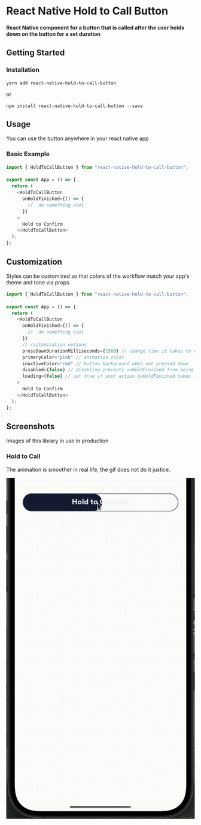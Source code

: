 # React Native Hold to Call Button

**React Native component for a button that is called after the user holds down on the button for a set duration**

## Getting Started

### Installation

```
yarn add react-native-hold-to-call-button
```

or

```
npm install react-native-hold-to-call-button --save
```

## Usage

You can use the button anywhere in your react native app

### Basic Example

```js
import { HoldToCallButton } from "react-native-hold-to-call-button";

export const App = () => {
  return (
    <HoldToCallButton
      onHoldFinished={() => {
        //  do something cool
      }}
    >
      Hold to Confirm
    </HoldToCallButton>
  );
};
```

## Customization

Styles can be customized so that colors of the workflow match your app's theme and tone via props.

```js
import { HoldToCallButton } from "react-native-hold-to-call-button";

export const App = () => {
  return (
    <HoldToCallButton
      onHoldFinished={() => {
        //  do something cool
      }}
      // customization options
      pressDownDurationMilliseconds={1500} // change time it takes to call onHoldFinished
      primaryColor="pink" // animation color
      inactiveColor="red" // button background when not pressed down
      disabled={false} // disabling prevents onHoldFinished from being called and from the animation starting
      loading={false} // set true if your action onHoldFinished takes time
    >
      Hold to Confirm
    </HoldToCallButton>
  );
};
```

## Screenshots

Images of this library in use in production

### Hold to Call

The animation is smoother in real life, the gif does not do it justice.

![hold to call button](https://raw.githubusercontent.com/adamsonb12/react-native-hold-to-call-button/main/images/hold-to-call.gif)
